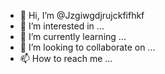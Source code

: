 - 👋 Hi, I’m @Jzgiwgdjrujckfifhkf
- 👀 I’m interested in ...
- 🌱 I’m currently learning ...
- 💞️ I’m looking to collaborate on ...
- 📫 How to reach me ...

<!---
Jzgiwgdjrujckfifhkf/Jzgiwgdjrujckfifhkf is a ✨ special ✨ repository because its `README.md` (this file) appears on your GitHub profile.
You can click the Preview link to take a look at your changes.
--->
